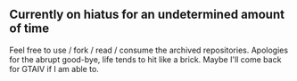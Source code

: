 ## Currently on hiatus for an undetermined amount of time

Feel free to use / fork / read / consume the archived repositories. Apologies for the abrupt good-bye, life tends to hit like a brick.
Maybe I'll come back for GTAIV if I am able to.
